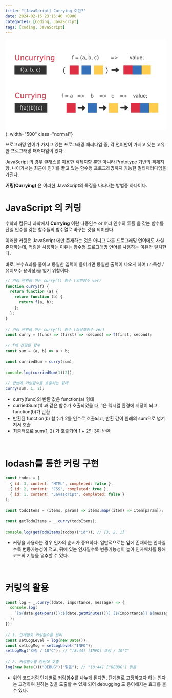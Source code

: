 ```yaml
---
title: "[JavaScript] Currying 이란?"
date: 2024-02-15 23:15:40 +0900
categories: [Coding, JavaScript]
tags: [coding, JavaScript]
---
```


![Currying Image](/assets/img/post_img/coding/javascript/currying.png){: width="500" class="normal"}

프로그래밍 언어가 가지고 있는 프로그래밍 패러다임 중, 각 언어만이 가지고 있는 고유한 프로그래밍 패러다임이 있다.

JavaScript 의 경우 클래스를 이용한 객체지향 뿐만 아니라 Prototype 기반의 객체지향, 나아가서는 최근에 인기를 끌고 있는 함수형 프로그래밍까지 가능한 멀티패러다임을 가진다.

**커링(Currying)** 은 이러한 JavaScript의 특징을 나타내는 방법중 하나이다.
<br />

# JavaScript 의 커링

수학과 컴퓨터 과학에서 **Currying** 이란 다중인수 or 여러 인수의 튜플 을 갖는 함수를 단일 인수를 갖는 함수들의 함수열로 바꾸는 것을 의미한다.

이러한 커링은 JavaScript 에만 존재하는 것은 아니고 다른 프로그래밍 언어에도 사실 존재하는데, 커링을 사용하는 이유는 함수형 프로그래밍 언어를 사용하는 이유와 일치한다.

바로, 부수효과를 줄이고 동일한 입력이 들어가면 동일한 출력이 나오게 하여 (가독성 / 유지보수 용이성)을 얻기 위함이다.

```javascript
// 커링 변환을 하는 curry(f) 함수 (일반함수 ver)
function curry(f) {
  return function (a) {
    return function (b) {
      return f(a, b);
    };
  };
}

// 커링 변환을 하는 curry(f) 함수 (화살표함수 ver)
const curry = (func) => (first) => (second) => f(first, second);

// f에 전달된 함수
const sum = (a, b) => a + b;

const curriedSum = curry(sum);

console.log(curriedSum(1)(2));

// 한번에 커링함수를 호출하는 형태
curry(sum, 1, 2);
```

- curry(func)의 반환 값은 function(a) 형태
- curriedSum(1) 과 같은 함수가 호출되었을 때, 1은 렉시컬 환경에 저장이 되고 function(b)가 반환
- 반환된 function(b) 함수가 2를 인수로 호출되고, 반환 값이 원래의 sum으로 넘겨져서 호출
- 최종적으로 sum(1, 2) 가 호출되어 1 + 2인 3이 반환

<br />

# lodash를 통한 커링 구현

```javascript
const todos = [
  { id: 3, content: "HTML", completed: false },
  { id: 2, content: "CSS", completed: true },
  { id: 1, content: "Javascript", completed: false }
];

const todoItems = (items, param) => items.map((item) => item[param]);

const getTodoItems = _.curry(todoItems);

console.log(getTodoItems(todos)("id")); // [3, 2, 1]
```

- 커링을 사용하는 경우 인자의 순서가 중요하다. 일반적으로는 앞에 존재하는 인자일 수록 변동가능성이 적고, 뒤에 있는 인자일수록 변동가능성이 높아 인자배치를 통해 코드의 기능을 유추할 수 있다.

<br />

# 커링의 활용

```javascript
const log = _.curry((date, importance, message) => {
  console.log(
    `[${date.getHours()}:${date.getMinutes()}] [${importance}] ${message}`
  );
});

// 1. 단계별로 커링함수를 분리
const setLogLevel = log(new Date());
const setLogMsg = setLogLevel("INFO");
setLogMsg("흐림 / 10°C"); // "[8:44] [INFO] 흐림 / 10°C"

// 2. 커링함수를 한번에 호출
log(new Date())("DEBUG")("맑음"); // "[8:44] ["DEBUG"] 맑음
```

- 위의 코드처럼 단계별로 커링함수를 나누게 된다면, 단계별로 고정하고자 하는 인자는 고정하여 원하는 값을 도출할 수 있게 되어 debugging 도 용이해지는 효과를 볼 수 있다.

